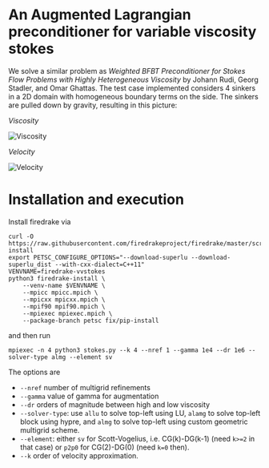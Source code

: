 # An Augmented Lagrangian preconditioner for variable viscosity stokes

We solve a similar problem as _Weighted BFBT Preconditioner for Stokes Flow Problems with Highly Heterogeneous Viscosity_ by Johann Rudi, Georg Stadler, and Omar Ghattas.
The test case implemented considers 4 sinkers in a 2D domain with homogeneous boundary terms on the side. The sinkers are pulled down by gravity, resulting in this picture:

_Viscosity_

![Viscosity](https://i.imgur.com/6XdbJF5.png)

_Velocity_

![Velocity](https://i.imgur.com/lNnwHCb.png)


# Installation and execution

Install firedrake via 

    curl -O https://raw.githubusercontent.com/firedrakeproject/firedrake/master/scripts/firedrake-install
    export PETSC_CONFIGURE_OPTIONS="--download-superlu --download-superlu_dist --with-cxx-dialect=C++11"
    VENVNAME=firedrake-vvstokes
    python3 firedrake-install \
        --venv-name $VENVNAME \
        --mpicc mpicc.mpich \
        --mpicxx mpicxx.mpich \
        --mpif90 mpif90.mpich \
        --mpiexec mpiexec.mpich \
        --package-branch petsc fix/pip-install


and then run 

    mpiexec -n 4 python3 stokes.py --k 4 --nref 1 --gamma 1e4 --dr 1e6 --solver-type almg --element sv

The options are

+ `--nref` number of multigrid refinements
+ `--gamma` value of gamma for augmentation
+ `--dr` orders of magnitude between high and low viscosity
+ `--solver-type`: use `allu` to solve top-left using LU, `alamg` to solve top-left block using hypre, and `almg` to solve top-left using custom geometric multigrid scheme.
+ `--element`: either `sv` for Scott-Vogelius, i.e. CG(k)-DG(k-1) (need `k>=2` in that case) or `p2p0` for CG(2)-DG(0) (need `k=0` then).
+ `--k` order of velocity approximation.
